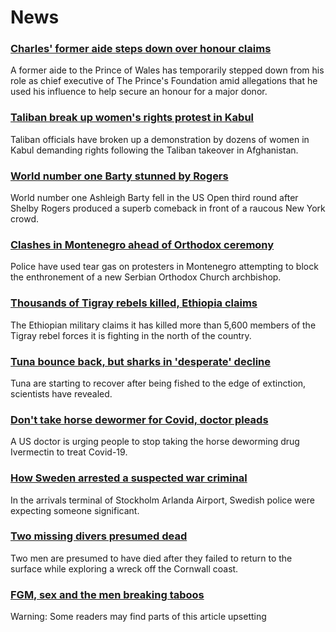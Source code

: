 # News
### [Charles' former aide steps down over honour claims](https://www.bbc.com/news/uk-58451647)
A former aide to the Prince of Wales has temporarily stepped down from his role as chief executive of The Prince's Foundation amid allegations that he used his influence to help secure an honour for a major donor.
### [Taliban break up women's rights protest in Kabul](https://www.bbc.com/news/world-asia-58450230)
Taliban officials have broken up a demonstration by dozens of women in Kabul demanding rights following the Taliban takeover in Afghanistan. 
### [World number one Barty stunned by Rogers](https://www.bbc.com/sport/tennis/58450803)
World number one Ashleigh Barty fell in the US Open third round after Shelby Rogers produced a superb comeback in front of a raucous New York crowd.
### [Clashes in Montenegro ahead of Orthodox ceremony](https://www.bbc.com/news/world-europe-58451372)
Police have used tear gas on protesters in Montenegro attempting to block the enthronement of a new Serbian Orthodox Church archbishop.
### [Thousands of Tigray rebels killed, Ethiopia claims](https://www.bbc.com/news/world-africa-58450223)
The Ethiopian military claims it has killed more than 5,600 members of the Tigray rebel forces it is fighting in the north of the country. 
### [Tuna bounce back, but sharks in 'desperate' decline](https://www.bbc.com/news/science-environment-58441142)
Tuna are starting to recover after being fished to the edge of extinction, scientists have revealed.
### [Don't take horse dewormer for Covid, doctor pleads](https://www.bbc.com/news/world-us-canada-58449876)
A US doctor is urging people to stop taking the horse deworming drug Ivermectin to treat Covid-19.
### [How Sweden arrested a suspected war criminal](https://www.bbc.com/news/world-europe-58421630)
In the arrivals terminal of Stockholm Arlanda Airport, Swedish police were expecting someone significant. 
### [Two missing divers presumed dead](https://www.bbc.com/news/uk-england-cornwall-58443729)
Two men are presumed to have died after they failed to return to the surface while exploring a wreck off the Cornwall coast.
### [FGM, sex and the men breaking taboos](https://www.bbc.com/news/world-africa-58200718)
Warning: Some readers may find parts of this article upsetting
